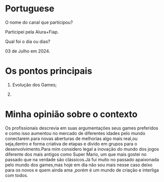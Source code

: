 # Portuguese 


O nome do canal que participou?

Participei pela Alura+Fiap.

Qual foi o dia ou dias?

03 de Julho em 2024.

# Os pontos principais 

1. Evolução dos Games;

2.  

# Minha opinião sobre o contexto

<p>Os profissionais descrevia em suas argumentações seus games preferidos e como isso aumentou no  mercado de diferentes idades pelo mundo  conectarem para novas aberturas  de melhorias algo mais real,ou seja,dentro e forma criativa de etapas  e divido em grupos para o desenvolvimento.Para mim  considero legal a inovação do mundo dos jogos diferente dos mais antigos como Super Mario, um que mais gostei no passado que na verdade são clássicos.Já fui muito no passado  apaixonada pelo mundo dos games,mas hoje em dia não sou mais nesse caso deixo para os novos e quem ainda ama ,porém é um mundo de criação  e interliga com todos.</p>

